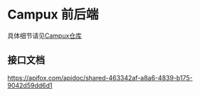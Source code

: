 # Campux 前后端

具体细节请见[Campux仓库](https://github.com/idoknow/Campux)

## 接口文档

https://apifox.com/apidoc/shared-463342af-a8a6-4839-b175-9042d59dd6d1
